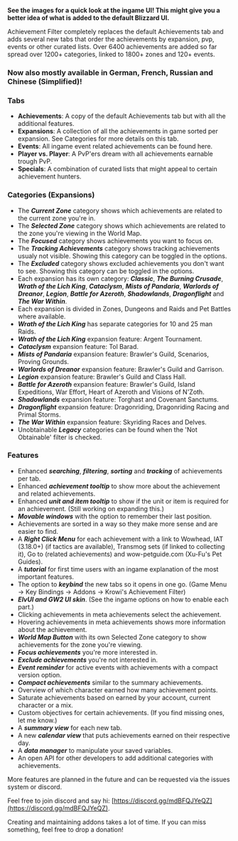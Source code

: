 **See the images for a quick look at the ingame UI! This might give you a better idea of what is added to the default Blizzard UI.**

Achievement Filter completely replaces the default Achievements tab and adds several new tabs that order the achievements by expansion, pvp, events or other curated lists. Over 6400 achievements are added so far spread over 1200+ categories, linked to 1800+ zones and 120+ events.

### Now also mostly available in German, French, Russian and Chinese (Simplified)!

### Tabs
- **Achievements**: A copy of the default Achievements tab but with all the additional features.
- **Expansions**: A collection of all the achievements in game sorted per expansion. See Categories for more details on this tab.
- **Events**: All ingame event related achievements can be found here.
- **Player vs. Player**: A PvP'ers dream with all achievements earnable trough PvP.
- **Specials**: A combination of curated lists that might appeal to certain achievement hunters.

### Categories (Expansions)
- The ***Current Zone*** category shows which achievements are related to the current zone you're in.
- The ***Selected Zone*** category shows which achievements are related to the zone you're viewing in the World Map.
- The ***Focused*** category shows achievements you want to focus on.
- The ***Tracking Achievements*** category shows tracking achievements usualy not visible. Showing this category can be toggled in the options.
- The ***Excluded*** category shows excluded achievements you don't want to see. Showing this category can be toggled in the options.
- Each expansion has its own category: ***Classic***, ***The Burning Crusade***, ***Wrath of the Lich King***, ***Cataclysm***, ***Mists of Pandaria***, ***Warlords of Dreanor***, ***Legion***, ***Battle for Azeroth***, ***Shadowlands***, ***Dragonflight*** and ***The War Within***.
- Each expansion is divided in Zones, Dungeons and Raids and Pet Battles where available.
- ***Wrath of the Lich King*** has separate categories for 10 and 25 man Raids.
- ***Wrath of the Lich King*** expansion feature: Argent Tournament.
- ***Cataclysm*** expansion feature: Tol Barad.
- ***Mists of Pandaria*** expansion feature: Brawler's Guild, Scenarios, Proving Grounds.
- ***Warlords of Dreanor*** expansion feature: Brawler's Guild and Garrison.
- ***Legion*** expansion feature: Brawler's Guild and Class Hall.
- ***Battle for Azeroth*** expansion feature: Brawler's Guild, Island Expeditions, War Effort, Heart of Azeroth and Visions of N'Zoth.
- ***Shadowlands*** expansion feature: Torghast and Covenant Sanctums.
- ***Dragonflight*** expansion feature: Dragonriding, Dragonriding Racing and Primal Storms.
- ***The War Within*** expansion feature: Skyriding Races and Delves.
- Unobtainable ***Legacy*** categories can be found when the 'Not Obtainable' filter is checked.

### Features
- Enhanced ***searching***, ***filtering***, ***sorting*** and ***tracking*** of achievements per tab.
- Enhanced ***achievement tooltip*** to show more about the achievement and related achievements.
- Enhanced ***unit and item tooltip*** to show if the unit or item is required for an achievement. (Still working on expanding this.)
- ***Movable windows*** with the option to remember their last position.
- Achievements are sorted in a way so they make more sense and are easier to find.
- A ***Right Click Menu*** for each achievement with a link to Wowhead, IAT (3.18.0+) (if tactics are available), Transmog sets (if linked to collecting it), Go to (related achievements) and wow-petguide.com (Xu-Fu's Pet Guides).
- A ***tutorial*** for first time users with an ingame explanation of the most important features.
- The option to ***keybind*** the new tabs so it opens in one go. (Game Menu -> Key Bindings -> Addons -> Krowi's Achievement Filter)
- ***ElvUI and GW2 UI skin***. (See the ingame options on how to enable each part.)
- Clicking achievements in meta achievements select the achievement.
- Hovering achievements in meta achievements shows more information about the achievement.
- ***World Map Button*** with its own Selected Zone category to show achievements for the zone you're viewing.
- ***Focus achievements*** you're more interested in.
- ***Exclude achievements*** you're not interested in.
- ***Event reminder*** for active events with achievements with a compact version option.
- ***Compact achievements*** similar to the summary achievements.
- Overview of which character earned how many achievement points.
- Saturate achievements based on earned by your account, current character or a mix.
- Custom objectives for certain achievements. (If you find missing ones, let me know.)
- A ***summary view*** for each new tab.
- A new ***calendar view*** that puts achievements earned on their respective day.
- A ***data manager*** to manipulate your saved variables.
- An open API for other developers to add additional categories with achievements.

More features are planned in the future and can be requested via the issues system or discord.

Feel free to join discord and say hi: [https://discord.gg/mdBFQJYeQZ](https://discord.gg/mdBFQJYeQZ).

Creating and maintaining addons takes a lot of time. If you can miss something, feel free to drop a donation!